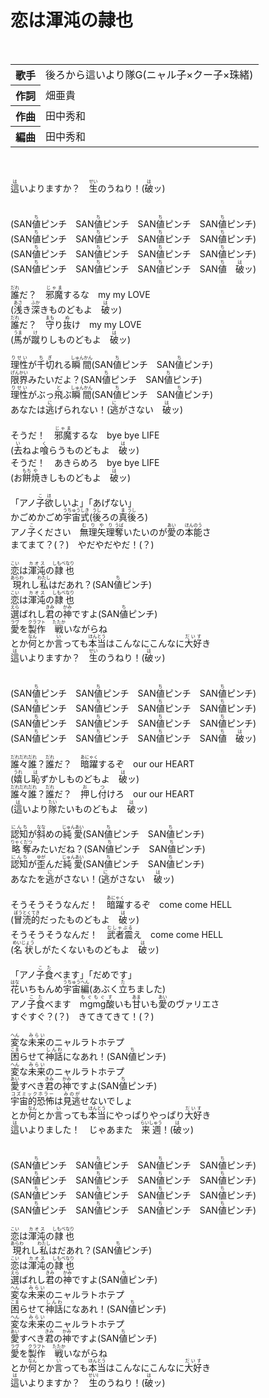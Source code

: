 <h1>恋は渾沌の隷也</h1>
<br>
<table>
<tbody><tr>
<th>歌手</th>
<td>後ろから這いより隊G(ニャル子×クー子×珠緒)</td>
</tr>
<tr>
<th>作詞</th>
<td>畑亜貴</td>
</tr>

<tr>
<th>作曲</th>
<td>田中秀和</td>
</tr>

<tr>
<th>編曲</th>
<td>田中秀和</td>
</tr>
</tbody>
</table>
<br>
<br>
<div>
<ruby>這<rp>(</rp><rt>は</rt><rp>)</rp></ruby>いよりますか？　<ruby>生<rp>(</rp><rt>せい</rt><rp>)</rp></ruby>のうねり！(<ruby>破<rp>(</rp><rt>は</rt><rp>)</rp></ruby>ッ)<br>
<br>
<br>
(SAN<ruby>値<rp>(</rp><rt>ち</rt><rp>)</rp></ruby>ピンチ　SAN<ruby>値<rp>(</rp><rt>ち</rt><rp>)</rp></ruby>ピンチ　SAN<ruby>値<rp>(</rp><rt>ち</rt><rp>)</rp></ruby>ピンチ　SAN<ruby>値<rp>(</rp><rt>ち</rt><rp>)</rp></ruby>ピンチ)<br>
(SAN<ruby>値<rp>(</rp><rt>ち</rt><rp>)</rp></ruby>ピンチ　SAN<ruby>値<rp>(</rp><rt>ち</rt><rp>)</rp></ruby>ピンチ　SAN<ruby>値<rp>(</rp><rt>ち</rt><rp>)</rp></ruby>ピンチ　SAN<ruby>値<rp>(</rp><rt>ち</rt><rp>)</rp></ruby>ピンチ)<br>
(SAN<ruby>値<rp>(</rp><rt>ち</rt><rp>)</rp></ruby>ピンチ　SAN<ruby>値<rp>(</rp><rt>ち</rt><rp>)</rp></ruby>ピンチ　SAN<ruby>値<rp>(</rp><rt>ち</rt><rp>)</rp></ruby>ピンチ　SAN<ruby>値<rp>(</rp><rt>ち</rt><rp>)</rp></ruby>ピンチ)<br>
(SAN<ruby>値<rp>(</rp><rt>ち</rt><rp>)</rp></ruby>ピンチ　SAN<ruby>値<rp>(</rp><rt>ち</rt><rp>)</rp></ruby>ピンチ　SAN<ruby>値<rp>(</rp><rt>ち</rt><rp>)</rp></ruby>ピンチ　SAN<ruby>値<rp>(</rp><rt>ち</rt><rp>)</rp></ruby>　<ruby>破<rp>(</rp><rt>は</rt><rp>)</rp></ruby>ッ)<br>
<br>
<ruby>誰<rp>(</rp><rt>だれ</rt><rp>)</rp></ruby>だ？　<ruby>邪魔<rp>(</rp><rt>じゃま</rt><rp>)</rp></ruby>するな　my my LOVE<br>
(<ruby>浅<rp>(</rp><rt>あさ</rt><rp>)</rp></ruby>き<ruby>深<rp>(</rp><rt>ふか</rt><rp>)</rp></ruby>きものどもよ　<ruby>破<rp>(</rp><rt>は</rt><rp>)</rp></ruby>ッ)<br>
<ruby>誰<rp>(</rp><rt>だれ</rt><rp>)</rp></ruby>だ？　<ruby>守<rp>(</rp><rt>まも</rt><rp>)</rp></ruby>り<ruby>抜<rp>(</rp><rt>ぬ</rt><rp>)</rp></ruby>け　my my LOVE<br>
(<ruby>馬<rp>(</rp><rt>うま</rt><rp>)</rp></ruby>が<ruby>蹴<rp>(</rp><rt>け</rt><rp>)</rp></ruby>りしものどもよ　<ruby>破<rp>(</rp><rt>は</rt><rp>)</rp></ruby>ッ)<br>
<br>
<ruby>理性<rp>(</rp><rt>りせい</rt><rp>)</rp></ruby>が<ruby>千切<rp>(</rp><rt>ちぎ</rt><rp>)</rp></ruby>れる<ruby>瞬間<rp>(</rp><rt>しゅんかん</rt><rp>)</rp></ruby>(SAN<ruby>値<rp>(</rp><rt>ち</rt><rp>)</rp></ruby>ピンチ　SAN<ruby>値<rp>(</rp><rt>ち</rt><rp>)</rp></ruby>ピンチ)<br>
<ruby>限界<rp>(</rp><rt>げんかい</rt><rp>)</rp></ruby>みたいだよ？(SAN<ruby>値<rp>(</rp><rt>ち</rt><rp>)</rp></ruby>ピンチ　SAN<ruby>値<rp>(</rp><rt>ち</rt><rp>)</rp></ruby>ピンチ)<br>
<ruby>理性<rp>(</rp><rt>りせい</rt><rp>)</rp></ruby>がぶっ<ruby>飛<rp>(</rp><rt>と</rt><rp>)</rp></ruby>ぶ<ruby>瞬間<rp>(</rp><rt>しゅんかん</rt><rp>)</rp></ruby>(SAN<ruby>値<rp>(</rp><rt>ち</rt><rp>)</rp></ruby>ピンチ　SAN<ruby>値<rp>(</rp><rt>ち</rt><rp>)</rp></ruby>ピンチ)<br>
あなたは<ruby>逃<rp>(</rp><rt>に</rt><rp>)</rp></ruby>げられない！(<ruby>逃<rp>(</rp><rt>に</rt><rp>)</rp></ruby>がさない　<ruby>破<rp>(</rp><rt>は</rt><rp>)</rp></ruby>ッ)<br>
<br>
そうだ！　<ruby>邪魔<rp>(</rp><rt>じゃま</rt><rp>)</rp></ruby>するな　bye bye LIFE<br>
(<ruby>去<rp>(</rp><rt>い</rt><rp>)</rp></ruby>ねよ<ruby>喰<rp>(</rp><rt>く</rt><rp>)</rp></ruby>らうものどもよ　<ruby>破<rp>(</rp><rt>は</rt><rp>)</rp></ruby>ッ)<br>
そうだ！　あきらめろ　bye bye LIFE<br>
(お<ruby>餅<rp>(</rp><rt>もち</rt><rp>)</rp></ruby><ruby>焼<rp>(</rp><rt>や</rt><rp>)</rp></ruby>きしものどもよ　<ruby>破<rp>(</rp><rt>は</rt><rp>)</rp></ruby>ッ)<br>
<br>
「アノ<ruby>子<rp>(</rp><rt>こ</rt><rp>)</rp></ruby><ruby>欲<rp>(</rp><rt>ほ</rt><rp>)</rp></ruby>しいよ」「あげない」<br>
かごめかごめ<ruby>宇宙式<rp>(</rp><rt>うちゅうしき</rt><rp>)</rp></ruby>(<ruby>後<rp>(</rp><rt>うし</rt><rp>)</rp></ruby>ろの<ruby>真<rp>(</rp><rt>ま</rt><rp>)</rp></ruby><ruby>後<rp>(</rp><rt>うし</rt><rp>)</rp></ruby>ろ)<br>
アノ<ruby>子<rp>(</rp><rt>こ</rt><rp>)</rp></ruby>ください　<ruby>無理矢理<rp>(</rp><rt>むりやり</rt><rp>)</rp></ruby><ruby>奪<rp>(</rp><rt>うば</rt><rp>)</rp></ruby>いたいのが<ruby>愛<rp>(</rp><rt>あい</rt><rp>)</rp></ruby>の<ruby>本能<rp>(</rp><rt>ほんのう</rt><rp>)</rp></ruby>さ<br>
まてまて？(？)　やだやだやだ！(？)<br>
<br>
<ruby>恋<rp>(</rp><rt>こい</rt><rp>)</rp></ruby>は<ruby>渾沌<rp>(</rp><rt>カオス</rt><rp>)</rp></ruby>の<ruby>隷<rp>(</rp><rt>しもべ</rt><rp>)</rp></ruby><ruby>也<rp>(</rp><rt>なり</rt><rp>)</rp></ruby><br>
<ruby>現<rp>(</rp><rt>あらわ</rt><rp>)</rp></ruby>れし<ruby>私<rp>(</rp><rt>わたし</rt><rp>)</rp></ruby>はだあれ？(SAN<ruby>値<rp>(</rp><rt>ち</rt><rp>)</rp></ruby>ピンチ)<br>
<ruby>恋<rp>(</rp><rt>こい</rt><rp>)</rp></ruby>は<ruby>渾沌<rp>(</rp><rt>カオス</rt><rp>)</rp></ruby>の<ruby>隷<rp>(</rp><rt>しもべ</rt><rp>)</rp></ruby><ruby>也<rp>(</rp><rt>なり</rt><rp>)</rp></ruby><br>
<ruby>選<rp>(</rp><rt>えら</rt><rp>)</rp></ruby>ばれし<ruby>君<rp>(</rp><rt>きみ</rt><rp>)</rp></ruby>の<ruby>神<rp>(</rp><rt>かみ</rt><rp>)</rp></ruby>ですよ(SAN<ruby>値<rp>(</rp><rt>ち</rt><rp>)</rp></ruby>ピンチ)<br>
<ruby>愛<rp>(</rp><rt>ラヴ</rt><rp>)</rp></ruby>を<ruby>製作<rp>(</rp><rt>クラフト</rt><rp>)</rp></ruby>　<ruby>戦<rp>(</rp><rt>たたか</rt><rp>)</rp></ruby>いながらね<br>
とか<ruby>何<rp>(</rp><rt>なん</rt><rp>)</rp></ruby>とか<ruby>言<rp>(</rp><rt>い</rt><rp>)</rp></ruby>っても<ruby>本当<rp>(</rp><rt>ほんとう</rt><rp>)</rp></ruby>はこんなにこんなに<ruby>大好<rp>(</rp><rt>だいす</rt><rp>)</rp></ruby>き<br>
<ruby>這<rp>(</rp><rt>は</rt><rp>)</rp></ruby>いよりますか？　<ruby>生<rp>(</rp><rt>せい</rt><rp>)</rp></ruby>のうねり！(<ruby>破<rp>(</rp><rt>は</rt><rp>)</rp></ruby>ッ)<br>
<br>
<br>
(SAN<ruby>値<rp>(</rp><rt>ち</rt><rp>)</rp></ruby>ピンチ　SAN<ruby>値<rp>(</rp><rt>ち</rt><rp>)</rp></ruby>ピンチ　SAN<ruby>値<rp>(</rp><rt>ち</rt><rp>)</rp></ruby>ピンチ　SAN<ruby>値<rp>(</rp><rt>ち</rt><rp>)</rp></ruby>ピンチ)<br>
(SAN<ruby>値<rp>(</rp><rt>ち</rt><rp>)</rp></ruby>ピンチ　SAN<ruby>値<rp>(</rp><rt>ち</rt><rp>)</rp></ruby>ピンチ　SAN<ruby>値<rp>(</rp><rt>ち</rt><rp>)</rp></ruby>ピンチ　SAN<ruby>値<rp>(</rp><rt>ち</rt><rp>)</rp></ruby>ピンチ)<br>
(SAN<ruby>値<rp>(</rp><rt>ち</rt><rp>)</rp></ruby>ピンチ　SAN<ruby>値<rp>(</rp><rt>ち</rt><rp>)</rp></ruby>ピンチ　SAN<ruby>値<rp>(</rp><rt>ち</rt><rp>)</rp></ruby>ピンチ　SAN<ruby>値<rp>(</rp><rt>ち</rt><rp>)</rp></ruby>ピンチ)<br>
(SAN<ruby>値<rp>(</rp><rt>ち</rt><rp>)</rp></ruby>ピンチ　SAN<ruby>値<rp>(</rp><rt>ち</rt><rp>)</rp></ruby>ピンチ　SAN<ruby>値<rp>(</rp><rt>ち</rt><rp>)</rp></ruby>ピンチ　SAN<ruby>値<rp>(</rp><rt>ち</rt><rp>)</rp></ruby>　<ruby>破<rp>(</rp><rt>は</rt><rp>)</rp></ruby>ッ)<br>
<br>
<ruby>誰々誰<rp>(</rp><rt>だれだれだれ</rt><rp>)</rp></ruby>？<ruby>誰<rp>(</rp><rt>だれ</rt><rp>)</rp></ruby>だ？　<ruby>暗躍<rp>(</rp><rt>あにゃく</rt><rp>)</rp></ruby>するぞ　our our HEART<br>
(<ruby>嬉<rp>(</rp><rt>うれ</rt><rp>)</rp></ruby>し<ruby>恥<rp>(</rp><rt>は</rt><rp>)</rp></ruby>ずかしものどもよ　<ruby>破<rp>(</rp><rt>は</rt><rp>)</rp></ruby>ッ)<br>
<ruby>誰々誰<rp>(</rp><rt>だれだれだれ</rt><rp>)</rp></ruby>？<ruby>誰<rp>(</rp><rt>だれ</rt><rp>)</rp></ruby>だ？　<ruby>押<rp>(</rp><rt>お</rt><rp>)</rp></ruby>し<ruby>付<rp>(</rp><rt>つ</rt><rp>)</rp></ruby>けろ　our our HEART<br>
(<ruby>這<rp>(</rp><rt>は</rt><rp>)</rp></ruby>いより<ruby>隊<rp>(</rp><rt>たい</rt><rp>)</rp></ruby>たいものどもよ　<ruby>破<rp>(</rp><rt>は</rt><rp>)</rp></ruby>ッ)<br>
<br>
<ruby>認知<rp>(</rp><rt>にんち</rt><rp>)</rp></ruby>が<ruby>斜<rp>(</rp><rt>なな</rt><rp>)</rp></ruby>めの<ruby>純愛<rp>(</rp><rt>じゅんあい</rt><rp>)</rp></ruby>(SAN<ruby>値<rp>(</rp><rt>ち</rt><rp>)</rp></ruby>ピンチ　SAN<ruby>値<rp>(</rp><rt>ち</rt><rp>)</rp></ruby>ピンチ)<br>
<ruby>略奪<rp>(</rp><rt>りゃくだつ</rt><rp>)</rp></ruby>みたいだね？(SAN<ruby>値<rp>(</rp><rt>ち</rt><rp>)</rp></ruby>ピンチ　SAN<ruby>値<rp>(</rp><rt>ち</rt><rp>)</rp></ruby>ピンチ)<br>
<ruby>認知<rp>(</rp><rt>にんち</rt><rp>)</rp></ruby>が<ruby>歪<rp>(</rp><rt>ゆが</rt><rp>)</rp></ruby>んだ<ruby>純愛<rp>(</rp><rt>じゅんあい</rt><rp>)</rp></ruby>(SAN<ruby>値<rp>(</rp><rt>ち</rt><rp>)</rp></ruby>ピンチ　SAN<ruby>値<rp>(</rp><rt>ち</rt><rp>)</rp></ruby>ピンチ)<br>
あなたを<ruby>逃<rp>(</rp><rt>に</rt><rp>)</rp></ruby>がさない！(<ruby>逃<rp>(</rp><rt>に</rt><rp>)</rp></ruby>がさない　<ruby>破<rp>(</rp><rt>は</rt><rp>)</rp></ruby>ッ)<br>
<br>
そうそうそうなんだ！　<ruby>暗躍<rp>(</rp><rt>あにゃく</rt><rp>)</rp></ruby>するぞ　come come HELL<br>
(<ruby>冒涜的<rp>(</rp><rt>ぼうとくてき</rt><rp>)</rp></ruby>だったものどもよ　<ruby>破<rp>(</rp><rt>は</rt><rp>)</rp></ruby>ッ)<br>
そうそうそうなんだ！　<ruby>武者震<rp>(</rp><rt>むしゃぶる</rt><rp>)</rp></ruby>え　come come HELL<br>
(<ruby>名状<rp>(</rp><rt>めいじょう</rt><rp>)</rp></ruby>しがたくないものどもよ　<ruby>破<rp>(</rp><rt>は</rt><rp>)</rp></ruby>ッ)<br>
<br>
「アノ<ruby>子<rp>(</rp><rt>こ</rt><rp>)</rp></ruby><ruby>食<rp>(</rp><rt>た</rt><rp>)</rp></ruby>べます」「だめです」<br>
<ruby>花<rp>(</rp><rt>はな</rt><rp>)</rp></ruby>いちもんめ<ruby>宇宙編<rp>(</rp><rt>うちゅうへん</rt><rp>)</rp></ruby>(あぶく<ruby>立<rp>(</rp><rt>た</rt><rp>)</rp></ruby>ちました)<br>
アノ<ruby>子<rp>(</rp><rt>こ</rt><rp>)</rp></ruby><ruby>食<rp>(</rp><rt>た</rt><rp>)</rp></ruby>べます　<ruby>mgmg<rp>(</rp><rt>もぐもぐ</rt><rp>)</rp></ruby><ruby>酸<rp>(</rp><rt>す</rt><rp>)</rp></ruby>いも<ruby>甘<rp>(</rp><rt>あま</rt><rp>)</rp></ruby>いも<ruby>愛<rp>(</rp><rt>あい</rt><rp>)</rp></ruby>のヴァリエさ<br>
すぐすぐ？(？)　きてきてきて！(？)<br>
<br>
<ruby>変<rp>(</rp><rt>へん</rt><rp>)</rp></ruby>な<ruby>未来<rp>(</rp><rt>みらい</rt><rp>)</rp></ruby>のニャルラトホテプ<br>
<ruby>困<rp>(</rp><rt>こま</rt><rp>)</rp></ruby>らせて<ruby>神話<rp>(</rp><rt>しんわ</rt><rp>)</rp></ruby>になあれ！(SAN<ruby>値<rp>(</rp><rt>ち</rt><rp>)</rp></ruby>ピンチ)<br>
<ruby>変<rp>(</rp><rt>へん</rt><rp>)</rp></ruby>な<ruby>未来<rp>(</rp><rt>みらい</rt><rp>)</rp></ruby>のニャルラトホテプ<br>
<ruby>愛<rp>(</rp><rt>あい</rt><rp>)</rp></ruby>すべき<ruby>君<rp>(</rp><rt>きみ</rt><rp>)</rp></ruby>の<ruby>神<rp>(</rp><rt>かみ</rt><rp>)</rp></ruby>ですよ(SAN<ruby>値<rp>(</rp><rt>ち</rt><rp>)</rp></ruby>ピンチ)<br>
<ruby>宇宙的恐怖<rp>(</rp><rt>コズミックホラー</rt><rp>)</rp></ruby>は<ruby>見逃<rp>(</rp><rt>みのが</rt><rp>)</rp></ruby>せないでしょ<br>
とか<ruby>何<rp>(</rp><rt>なん</rt><rp>)</rp></ruby>とか<ruby>言<rp>(</rp><rt>い</rt><rp>)</rp></ruby>っても<ruby>本当<rp>(</rp><rt>ほんとう</rt><rp>)</rp></ruby>にやっぱりやっぱり<ruby>大好<rp>(</rp><rt>だいす</rt><rp>)</rp></ruby>き<br>
<ruby>這<rp>(</rp><rt>は</rt><rp>)</rp></ruby>いよりました！　じゃあまた　<ruby>来週<rp>(</rp><rt>らいしゅう</rt><rp>)</rp></ruby>！(<ruby>破<rp>(</rp><rt>は</rt><rp>)</rp></ruby>ッ)<br>
<br>
<br>
(SAN<ruby>値<rp>(</rp><rt>ち</rt><rp>)</rp></ruby>ピンチ　SAN<ruby>値<rp>(</rp><rt>ち</rt><rp>)</rp></ruby>ピンチ　SAN<ruby>値<rp>(</rp><rt>ち</rt><rp>)</rp></ruby>ピンチ　SAN<ruby>値<rp>(</rp><rt>ち</rt><rp>)</rp></ruby>ピンチ)<br>
(SAN<ruby>値<rp>(</rp><rt>ち</rt><rp>)</rp></ruby>ピンチ　SAN<ruby>値<rp>(</rp><rt>ち</rt><rp>)</rp></ruby>ピンチ　SAN<ruby>値<rp>(</rp><rt>ち</rt><rp>)</rp></ruby>ピンチ　SAN<ruby>値<rp>(</rp><rt>ち</rt><rp>)</rp></ruby>ピンチ)<br>
(SAN<ruby>値<rp>(</rp><rt>ち</rt><rp>)</rp></ruby>ピンチ　SAN<ruby>値<rp>(</rp><rt>ち</rt><rp>)</rp></ruby>ピンチ　SAN<ruby>値<rp>(</rp><rt>ち</rt><rp>)</rp></ruby>ピンチ　SAN<ruby>値<rp>(</rp><rt>ち</rt><rp>)</rp></ruby>ピンチ)<br>
(SAN<ruby>値<rp>(</rp><rt>ち</rt><rp>)</rp></ruby>ピンチ　SAN<ruby>値<rp>(</rp><rt>ち</rt><rp>)</rp></ruby>ピンチ　SAN<ruby>値<rp>(</rp><rt>ち</rt><rp>)</rp></ruby>ピンチ　SAN<ruby>値<rp>(</rp><rt>ち</rt><rp>)</rp></ruby>ピンチ)<br>
<br>
<ruby>恋<rp>(</rp><rt>こい</rt><rp>)</rp></ruby>は<ruby>渾沌<rp>(</rp><rt>カオス</rt><rp>)</rp></ruby>の<ruby>隷<rp>(</rp><rt>しもべ</rt><rp>)</rp></ruby><ruby>也<rp>(</rp><rt>なり</rt><rp>)</rp></ruby><br>
<ruby>現<rp>(</rp><rt>あらわ</rt><rp>)</rp></ruby>れし<ruby>私<rp>(</rp><rt>わたし</rt><rp>)</rp></ruby>はだあれ？(SAN<ruby>値<rp>(</rp><rt>ち</rt><rp>)</rp></ruby>ピンチ)<br>
<ruby>恋<rp>(</rp><rt>こい</rt><rp>)</rp></ruby>は<ruby>渾沌<rp>(</rp><rt>カオス</rt><rp>)</rp></ruby>の<ruby>隷<rp>(</rp><rt>しもべ</rt><rp>)</rp></ruby><ruby>也<rp>(</rp><rt>なり</rt><rp>)</rp></ruby><br>
<ruby>選<rp>(</rp><rt>えら</rt><rp>)</rp></ruby>ばれし<ruby>君<rp>(</rp><rt>きみ</rt><rp>)</rp></ruby>の<ruby>神<rp>(</rp><rt>かみ</rt><rp>)</rp></ruby>ですよ(SAN<ruby>値<rp>(</rp><rt>ち</rt><rp>)</rp></ruby>ピンチ)<br>
<ruby>変<rp>(</rp><rt>へん</rt><rp>)</rp></ruby>な<ruby>未来<rp>(</rp><rt>みらい</rt><rp>)</rp></ruby>のニャルラトホテプ<br>
<ruby>困<rp>(</rp><rt>こま</rt><rp>)</rp></ruby>らせて<ruby>神話<rp>(</rp><rt>しんわ</rt><rp>)</rp></ruby>になあれ！(SAN<ruby>値<rp>(</rp><rt>ち</rt><rp>)</rp></ruby>ピンチ)<br>
<ruby>変<rp>(</rp><rt>へん</rt><rp>)</rp></ruby>な<ruby>未来<rp>(</rp><rt>みらい</rt><rp>)</rp></ruby>のニャルラトホテプ<br>
<ruby>愛<rp>(</rp><rt>あい</rt><rp>)</rp></ruby>すべき<ruby>君<rp>(</rp><rt>きみ</rt><rp>)</rp></ruby>の<ruby>神<rp>(</rp><rt>かみ</rt><rp>)</rp></ruby>ですよ(SAN<ruby>値<rp>(</rp><rt>ち</rt><rp>)</rp></ruby>ピンチ)<br>
<ruby>愛<rp>(</rp><rt>ラヴ</rt><rp>)</rp></ruby>を<ruby>製作<rp>(</rp><rt>クラフト</rt><rp>)</rp></ruby>　<ruby>戦<rp>(</rp><rt>たたか</rt><rp>)</rp></ruby>いながらね<br>
とか<ruby>何<rp>(</rp><rt>なん</rt><rp>)</rp></ruby>とか<ruby>言<rp>(</rp><rt>い</rt><rp>)</rp></ruby>っても<ruby>本当<rp>(</rp><rt>ほんとう</rt><rp>)</rp></ruby>はこんなにこんなに<ruby>大好<rp>(</rp><rt>だいす</rt><rp>)</rp></ruby>き<br>
<ruby>這<rp>(</rp><rt>は</rt><rp>)</rp></ruby>いよりますか？　<ruby>生<rp>(</rp><rt>せい)</rt><rp>)</rp></ruby>のうねり！(<ruby>破<rp>(</rp><rt>は</rt><rp>)</rp></ruby>ッ)<br>
</div>